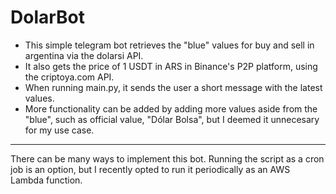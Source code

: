 # DolarBot

- This simple telegram bot retrieves the "blue" values for buy and sell in argentina via the dolarsi API.
- It also gets the price of 1 USDT in ARS in Binance's P2P platform, using the criptoya.com API.
- When running main.py, it sends the user a short message with the latest values.
- More functionality can be added by adding more values aside from the "blue", such as official value, "Dólar Bolsa", but I deemed it unnecesary for my use case.
---
There can be many ways to implement this bot. Running the script as a cron job is an option, but I recently opted to run it periodically as an AWS Lambda function.